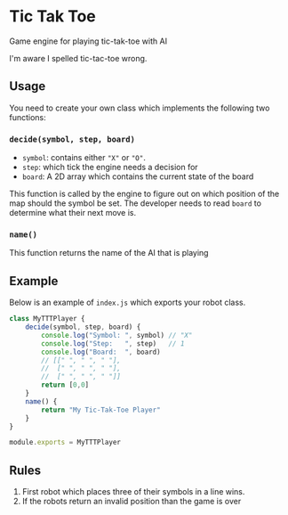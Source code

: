 
# Tic Tak Toe

Game engine for playing tic-tak-toe with AI 

I'm aware I spelled tic-tac-toe wrong. 

## Usage

You need to create your own class which implements the following two functions:

### `decide(symbol, step, board)`

* `symbol`: contains either `"X"` or `"O"`.
* `step`: which tick the engine needs a decision for
* `board`: A 2D array which contains the current state of the board

This function is called by the engine to figure out on which position of the map should the symbol be set. The developer needs to read `board` to determine what their next move is. 

### `name()`

This function returns the name of the AI that is playing

## Example

Below is an example of `index.js` which exports your robot class.

```js
class MyTTTPlayer {
    decide(symbol, step, board) {
        console.log("Symbol: ", symbol) // "X"
        console.log("Step:   ", step)   // 1
        console.log("Board:  ", board) 
        // [[" ", " ", " "],
        //  [" ", " ", " "],
        //  [" ", " ", " "]]
        return [0,0]
    }
    name() {
        return "My Tic-Tak-Toe Player"
    }
}

module.exports = MyTTTPlayer
```

## Rules

1. First robot which places three of their symbols in a line wins.
2. If the robots return an invalid position than the game is over


